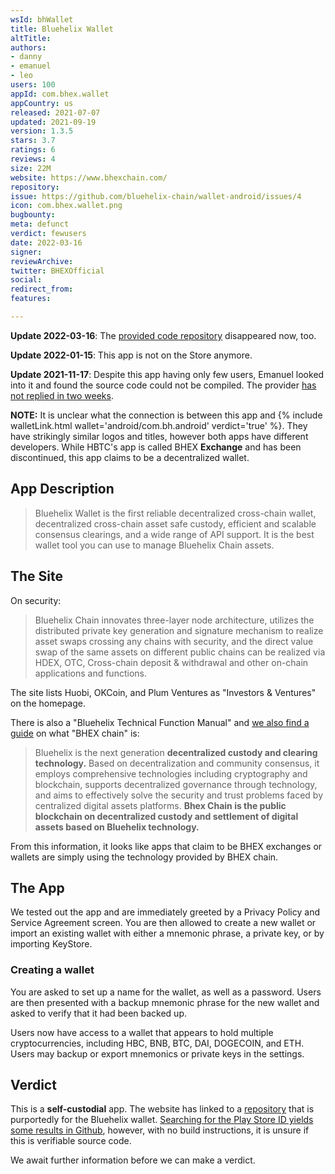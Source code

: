 ```yaml
---
wsId: bhWallet
title: Bluehelix Wallet
altTitle: 
authors:
- danny
- emanuel
- leo
users: 100
appId: com.bhex.wallet
appCountry: us
released: 2021-07-07
updated: 2021-09-19
version: 1.3.5
stars: 3.7
ratings: 6
reviews: 4
size: 22M
website: https://www.bhexchain.com/
repository: 
issue: https://github.com/bluehelix-chain/wallet-android/issues/4
icon: com.bhex.wallet.png
bugbounty: 
meta: defunct
verdict: fewusers
date: 2022-03-16
signer: 
reviewArchive: 
twitter: BHEXOfficial
social: 
redirect_from: 
features: 

---
```


**Update 2022-03-16**: The [provided code repository](https://github.com/bluehelix-chain/wallet-android) disappeared now, too.

**Update 2022-01-15**: This app is not on the Store anymore.

**Update 2021-11-17**: Despite this app having only few users, Emanuel looked
into it and found the source code could not be compiled. The provider
[has not replied in two weeks](https://github.com/bluehelix-chain/wallet-android/issues/4).

**NOTE:** It is unclear what the connection is between this app and {% include walletLink.html wallet='android/com.bh.android' verdict='true' %}. They have strikingly similar logos and titles, however both apps have different developers. While HBTC's app is called BHEX **Exchange** and has been discontinued, this app claims to be a decentralized wallet.

## App Description

> Bluehelix Wallet is the first reliable decentralized cross-chain wallet, decentralized cross-chain asset safe custody, efficient and scalable consensus clearings, and a wide range of API support. It is the best wallet tool you can use to manage Bluehelix Chain assets.


## The Site

On security:

> Bluehelix Chain innovates three-layer node architecture, utilizes the distributed private key generation and signature mechanism to realize asset swaps crossing any chains with security, and the direct value swap of the same assets on different public chains can be realized via HDEX, OTC, Cross-chain deposit & withdrawal and other on-chain applications and functions.

The site lists Huobi, OKCoin, and Plum Ventures as "Investors & Ventures" on the homepage.

There is also a "Bluehelix Technical Function Manual" and [we also find a guide](https://docs.bhexchain.com/en/home.html) on what "BHEX chain" is:

> Bluehelix is the next generation **decentralized custody and clearing technology.** Based on decentralization and community consensus, it employs comprehensive technologies including cryptography and blockchain, supports decentralized governance through technology, and aims to effectively solve the security and trust problems faced by centralized digital assets platforms. **Bhex Chain is the public blockchain on decentralized custody and settlement of digital assets based on Bluehelix technology.**

From this information, it looks like apps that claim to be BHEX exchanges or wallets are simply using the technology provided by BHEX chain.

## The App

We tested out the app and are immediately greeted by a Privacy Policy and Service Agreement screen. You are then allowed to create a new wallet or import an existing wallet with either a mnemonic phrase, a private key, or by importing KeyStore.

### Creating a wallet

You are asked to set up a name for the wallet, as well as a password. Users are then presented with a backup mnemonic phrase for the new wallet and asked to verify that it had been backed up.

Users now have access to a wallet that appears to hold multiple cryptocurrencies, including HBC, BNB, BTC, DAI, DOGECOIN, and ETH. Users may backup or export mnemonics or private keys in the settings.

## Verdict

This is a **self-custodial** app. The website has linked to a [repository](https://github.com/bluehelix-chain/wallet-android) that is purportedly for the Bluehelix wallet. [Searching for the Play Store ID yields some results in Github](https://github.com/bluehelix-chain/wallet-android/search?q=com.bhex.wallet), however, with no build instructions, it is unsure if this is verifiable source code.

We await further information before we can make a verdict.

